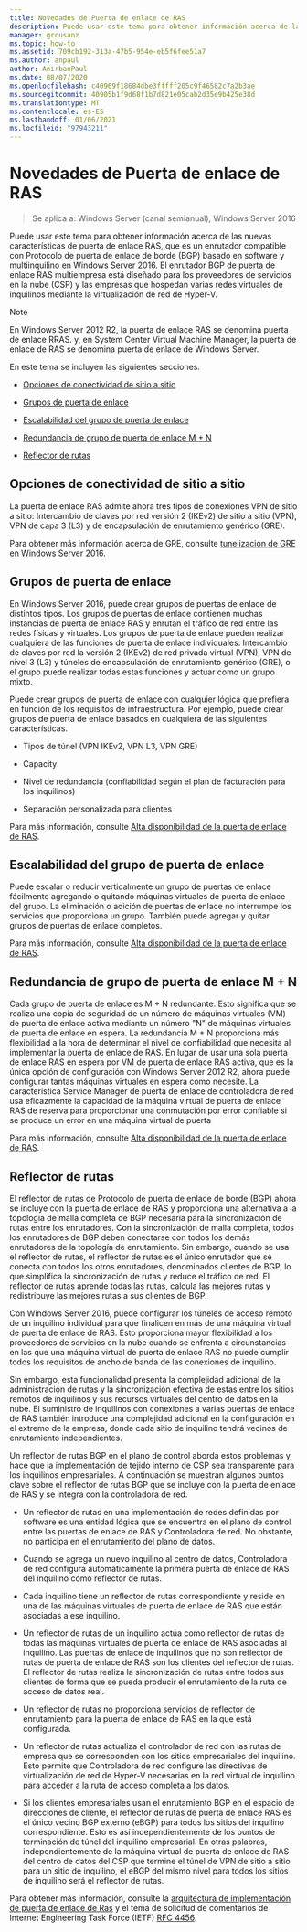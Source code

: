 ```yaml
---
title: Novedades de Puerta de enlace de RAS
description: Puede usar este tema para obtener información acerca de las nuevas características de puerta de enlace RAS, que es un enrutador compatible con Protocolo de puerta de enlace de borde (BGP) basado en software y multiinquilino en Windows Server 2016.
manager: grcusanz
ms.topic: how-to
ms.assetid: 709cb192-313a-47b5-954e-eb5f6fee51a7
ms.author: anpaul
author: AnirbanPaul
ms.date: 08/07/2020
ms.openlocfilehash: c40969f18684dbe3fffff205c9f46582c7a2b3ae
ms.sourcegitcommit: 40905b1f9d68f1b7d821e05cab2d35e9b425e38d
ms.translationtype: MT
ms.contentlocale: es-ES
ms.lasthandoff: 01/06/2021
ms.locfileid: "97943211"
---
```

# <a name="whats-new-in-ras-gateway"></a>Novedades de Puerta de enlace de RAS

>Se aplica a: Windows Server (canal semianual), Windows Server 2016

Puede usar este tema para obtener información acerca de las nuevas características de puerta de enlace RAS, que es un enrutador compatible con Protocolo de puerta de enlace de borde (BGP) basado en software y multiinquilino en Windows Server 2016. El enrutador BGP de puerta de enlace RAS multiempresa está diseñado para los proveedores de servicios en la nube (CSP) y las empresas que hospedan varias redes virtuales de inquilinos mediante la virtualización de red de Hyper-V.

> [!NOTE]
> En Windows Server 2012 R2, la puerta de enlace RAS se denomina puerta de enlace RRAS. y, en System Center Virtual Machine Manager, la puerta de enlace de RAS se denomina puerta de enlace de Windows Server.

En este tema se incluyen las siguientes secciones.

-   [Opciones de conectividad de sitio a sitio](#bkmk_s2s)

-   [Grupos de puerta de enlace](#bkmk_pools)

-   [Escalabilidad del grupo de puerta de enlace](#bkmk_gps)

-   [Redundancia de grupo de puerta de enlace M + N](#bkmk_m)

-   [Reflector de rutas](#bkmk_rr)

## <a name="site-to-site-connectivity-options"></a><a name="bkmk_s2s"></a>Opciones de conectividad de sitio a sitio
La puerta de enlace RAS admite ahora tres tipos de conexiones VPN de sitio a sitio: Intercambio de claves por red versión 2 (IKEv2) de sitio a sitio (VPN), VPN de capa 3 (L3) y de encapsulación de enrutamiento genérico (GRE).

Para obtener más información acerca de GRE, consulte [tunelización de GRE en Windows Server 2016](../../../../remote/remote-access/ras-gateway/gre-tunneling-windows-server.md).

## <a name="gateway-pools"></a><a name="bkmk_pools"></a>Grupos de puerta de enlace
En Windows Server 2016, puede crear grupos de puertas de enlace de distintos tipos. Los grupos de puertas de enlace contienen muchas instancias de puerta de enlace RAS y enrutan el tráfico de red entre las redes físicas y virtuales. Los grupos de puerta de enlace pueden realizar cualquiera de las funciones de puerta de enlace individuales: Intercambio de claves por red la versión 2 (IKEv2) de red privada virtual (VPN), VPN de nivel 3 (L3) y túneles de encapsulación de enrutamiento genérico (GRE), o el grupo puede realizar todas estas funciones y actuar como un grupo mixto.

Puede crear grupos de puerta de enlace con cualquier lógica que prefiera en función de los requisitos de infraestructura. Por ejemplo, puede crear grupos de puerta de enlace basados en cualquiera de las siguientes características.

-   Tipos de túnel (VPN IKEv2, VPN L3, VPN GRE)

-   Capacity

-   Nivel de redundancia (confiabilidad según el plan de facturación para los inquilinos)

-   Separación personalizada para clientes

Para más información, consulte [Alta disponibilidad de la puerta de enlace de RAS](RAS-Gateway-High-Availability.md).

## <a name="gateway-pool-scalability"></a><a name="bkmk_gps"></a>Escalabilidad del grupo de puerta de enlace
Puede escalar o reducir verticalmente un grupo de puertas de enlace fácilmente agregando o quitando máquinas virtuales de puerta de enlace del grupo. La eliminación o adición de puertas de enlace no interrumpe los servicios que proporciona un grupo. También puede agregar y quitar grupos de puertas de enlace completos.

Para más información, consulte [Alta disponibilidad de la puerta de enlace de RAS](RAS-Gateway-High-Availability.md).

## <a name="mn-gateway-pool-redundancy"></a><a name="bkmk_m"></a>Redundancia de grupo de puerta de enlace M + N
Cada grupo de puerta de enlace es M + N redundante. Esto significa que se realiza una copia de seguridad de un número de máquinas virtuales (VM) de puerta de enlace activa mediante un número "N" de máquinas virtuales de puerta de enlace en espera. La redundancia M + N proporciona más flexibilidad a la hora de determinar el nivel de confiabilidad que necesita al implementar la puerta de enlace de RAS. En lugar de usar una sola puerta de enlace RAS en espera por VM de puerta de enlace RAS activa, que es la única opción de configuración con Windows Server 2012 R2, ahora puede configurar tantas máquinas virtuales en espera como necesite. La característica Service Manager de puerta de enlace de controladora de red usa eficazmente la capacidad de la máquina virtual de puerta de enlace RAS de reserva para proporcionar una conmutación por error confiable si se produce un error en una máquina virtual de puerta

Para más información, consulte [Alta disponibilidad de la puerta de enlace de RAS](RAS-Gateway-High-Availability.md).

## <a name="route-reflector"></a><a name="bkmk_rr"></a>Reflector de rutas
El reflector de rutas de Protocolo de puerta de enlace de borde (BGP) ahora se incluye con la puerta de enlace de RAS y proporciona una alternativa a la topología de malla completa de BGP necesaria para la sincronización de rutas entre los enrutadores. Con la sincronización de malla completa, todos los enrutadores de BGP deben conectarse con todos los demás enrutadores de la topología de enrutamiento. Sin embargo, cuando se usa el reflector de rutas, el reflector de rutas es el único enrutador que se conecta con todos los otros enrutadores, denominados clientes de BGP, lo que simplifica la sincronización de rutas y reduce el tráfico de red. El reflector de rutas aprende todas las rutas, calcula las mejores rutas y redistribuye las mejores rutas a sus clientes de BGP.

Con Windows Server 2016, puede configurar los túneles de acceso remoto de un inquilino individual para que finalicen en más de una máquina virtual de puerta de enlace de RAS. Esto proporciona mayor flexibilidad a los proveedores de servicios en la nube cuando se enfrenta a circunstancias en las que una máquina virtual de puerta de enlace RAS no puede cumplir todos los requisitos de ancho de banda de las conexiones de inquilino.

Sin embargo, esta funcionalidad presenta la complejidad adicional de la administración de rutas y la sincronización efectiva de estas entre los sitios remotos de inquilinos y sus recursos virtuales del centro de datos en la nube. El suministro de inquilinos con conexiones a varias puertas de enlace de RAS también introduce una complejidad adicional en la configuración en el extremo de la empresa, donde cada sitio de inquilino tendrá vecinos de enrutamiento independientes.

Un reflector de rutas BGP en el plano de control aborda estos problemas y hace que la implementación de tejido interno de CSP sea transparente para los inquilinos empresariales. A continuación se muestran algunos puntos clave sobre el reflector de rutas BGP que se incluye con la puerta de enlace de RAS y se integra con la controladora de red.

-   Un reflector de rutas en una implementación de redes definidas por software es una entidad lógica que se encuentra en el plano de control entre las puertas de enlace de RAS y Controladora de red. No obstante, no participa en el enrutamiento del plano de datos.

-   Cuando se agrega un nuevo inquilino al centro de datos, Controladora de red configura automáticamente la primera puerta de enlace de RAS del inquilino como reflector de rutas.

-   Cada inquilino tiene un reflector de rutas correspondiente y reside en una de las máquinas virtuales de puerta de enlace de RAS que están asociadas a ese inquilino.

-   Un reflector de rutas de un inquilino actúa como reflector de rutas de todas las máquinas virtuales de puerta de enlace de RAS asociadas al inquilino. Las puertas de enlace de inquilinos que no son reflector de rutas de puerta de enlace de RAS son los clientes del reflector de rutas. El reflector de rutas realiza la sincronización de rutas entre todos sus clientes de forma que se pueda producir el enrutamiento de la ruta de acceso de datos real.

-   Un reflector de rutas no proporciona servicios de reflector de enrutamiento para la puerta de enlace de RAS en la que está configurada.

-   Un reflector de rutas actualiza el controlador de red con las rutas de empresa que se corresponden con los sitios empresariales del inquilino. Esto permite que Controladora de red configure las directivas de virtualización de red de Hyper-V necesarias en la red virtual de inquilino para acceder a la ruta de acceso completa a los datos.

-   Si los clientes empresariales usan el enrutamiento BGP en el espacio de direcciones de cliente, el reflector de rutas de puerta de enlace RAS es el único vecino BGP externo (eBGP) para todos los sitios del inquilino correspondiente. Esto es así independientemente de los puntos de terminación de túnel del inquilino empresarial. En otras palabras, independientemente de la máquina virtual de puerta de enlace de RAS del centro de datos del CSP que termine el túnel de VPN de sitio a sitio para un sitio de inquilino, el eBGP del mismo nivel para todos los sitios de inquilino será el reflector de rutas.

Para obtener más información, consulte la [arquitectura de implementación de puerta de enlace de Ras](RAS-Gateway-Deployment-Architecture.md) y el tema de solicitud de comentarios de Internet Engineering Task Force (IETF) [RFC 4456](https://tools.ietf.org/html/rfc4456).


